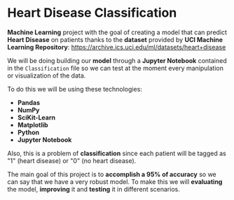 # Heart Disease Classification
**Machine Learning** project with the goal of creating a model that can predict **Heart Disease** on patients thanks to the **dataset** provided by **UCI Machine Learning Repository**: https://archive.ics.uci.edu/ml/datasets/heart+disease

We will be doing building our **model** through a **Jupyter Notebook** contained in the `Classification` file so we can test at the moment every manipulation or visualization of the data.

To do this we will be using these technologies:
* **Pandas**
* **NumPy**
* **SciKit-Learn**
* **Matplotlib**
* **Python**
* **Jupyter Notebook**

Also, this is a problem of **classification** since each patient will be tagged as "1" (heart disease) or "0" (no heart disease).

The main goal of this project is to **accomplish a 95% of accuracy** so we can say that we have a very robust model. To make this we will **evaluating** the model, **improving** it and **testing** it in different scenarios.

